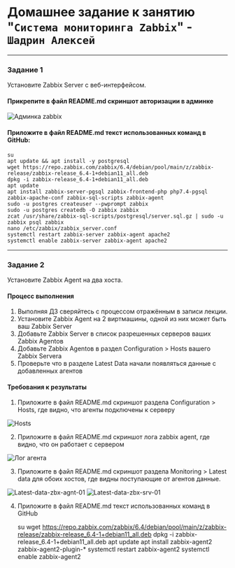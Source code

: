 # Домашнее задание к занятию "`Система мониторинга Zabbix`" - `Шадрин Алексей`

---

### Задание 1

Установите Zabbix Server с веб-интерфейсом.

#### Прикрепите в файл README.md скриншот авторизации в админке

![Админка zabbix](https://github.com/AleksShadrin/netology/blob/main/9-02-Zabbix/1.png)

#### Приложите в файл README.md текст использованных команд в GitHub:

    su
    apt update && apt install -y postgresql
    wget https://repo.zabbix.com/zabbix/6.4/debian/pool/main/z/zabbix-release/zabbix-release_6.4-1+debian11_all.deb
    dpkg -i zabbix-release_6.4-1+debian11_all.deb
    apt update
    apt install zabbix-server-pgsql zabbix-frontend-php php7.4-pgsql zabbix-apache-conf zabbix-sql-scripts zabbix-agent
    sudo -u postgres createuser --pwprompt zabbix
    sudo -u postgres createdb -O zabbix zabbix
    zcat /usr/share/zabbix-sql-scripts/postgresql/server.sql.gz | sudo -u zabbix psql zabbix
    nano /etc/zabbix/zabbix_server.conf
    systemctl restart zabbix-server zabbix-agent apache2
    systemctl enable zabbix-server zabbix-agent apache2 

---

### Задание 2 

Установите Zabbix Agent на два хоста.

#### Процесс выполнения
1. Выполняя ДЗ сверяйтесь с процессом отражённым в записи лекции.
2. Установите Zabbix Agent на 2 виртмашины, одной из них может быть ваш Zabbix Server
3. Добавьте Zabbix Server в список разрешенных серверов ваших Zabbix Agentов
4. Добавьте Zabbix Agentов в раздел Configuration > Hosts вашего Zabbix Servera
5. Проверьте что в разделе Latest Data начали появляться данные с добавленных агентов

#### Требования к результаты 
1. Приложите в файл README.md скриншот раздела Configuration > Hosts, где видно, что агенты подключены к серверу

![Hosts](https://github.com/AleksShadrin/netology/blob/main/9-02-Zabbix/2.png)

2. Приложите в файл README.md скриншот лога zabbix agent, где видно, что он работает с сервером

![Лог агента](https://github.com/AleksShadrin/netology/blob/main/9-02-Zabbix/3.png)

3. Приложите в файл README.md скриншот раздела Monitoring > Latest data для обоих хостов, где видны поступающие от агентов данные.

![Latest-data-zbx-agnt-01](https://github.com/AleksShadrin/netology/blob/main/9-02-Zabbix/4.png)
![Latest-data-zbx-srv-01](https://github.com/AleksShadrin/netology/blob/main/9-02-Zabbix/5.png)

4. Приложите в файл README.md текст использованных команд в GitHub

    su
    wget https://repo.zabbix.com/zabbix/6.4/debian/pool/main/z/zabbix-release/zabbix-release_6.4-1+debian11_all.deb
    dpkg -i zabbix-release_6.4-1+debian11_all.deb
    apt update
    apt install zabbix-agent2  zabbix-agent2-plugin-*
    systemctl restart zabbix-agent2
    systemctl enable zabbix-agent2

